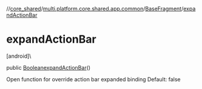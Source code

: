 //[core_shared](../../../index.md)/[multi.platform.core.shared.app.common](../index.md)/[BaseFragment](index.md)/[expandActionBar](expand-action-bar.md)

# expandActionBar

[android]\

public [Boolean](https://docs.oracle.com/javase/8/docs/api/java/lang/Boolean.html)[expandActionBar](expand-action-bar.md)()

Open function for override action bar expanded binding Default: false
